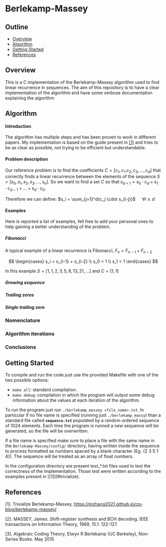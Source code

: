 # Berlekamp-Massey
## Outline
- [Overview](#overview)
- [Algorithm](#algorithm)
- [Getting Started](#getting-started)
- [References](#references)

## Overview
This is a C implementation of the Berlekamp-Massey algorithm used to find linear recurrence in sequences. The aim of this repository is to have a clear implementation of the algorithm and have some verbose documentation explaining the algorithm


## Algorithm
#### Introduction
The algorithm has multiple steps and has been proven to work in different papers. My implementation is based on the guide present in [[1]](#trivialize) and tries to be as clear as possible, not trying to be efficient but understandable.

#### Problem description
Our reference problem is to find the coefficients $C = [c_1,c_1.c_2,c_3,...,c_d]$ that correctly finds a linear recurrence between the elements of the  sequence $S = [s_0,s_1,s_2,s_3,...,s_n]$. So we want to find a set $C$ so that $s_{d+1} = s_0 \cdot c_d + s_1 \cdot c_{d-1} + ... + s_d \cdot c_0$. 

Therefore we can define:
$s_i = \sum_{j=1}^d{c_j \cdot s_{i-j}}$ &emsp; $\forall i \geq d$

#### Examples
Here is reported a list of examples, fell free to add your personal ones to help gaining a better understanding of the problem.
##### Fibonacci
A typical example of a linear recurrence is Fibonacci, $F_n = F_{n-1} + F_{n-2}$

```math

\begin{cases}
s_i = s_{i-1} + s_{i-2} \\
s_0 = 1 \\
s_1 = 1
\end{cases}

```

In this example $S = [1,1,2,3,5,8,13,21,...]$ and $C = [1,1]$ 
##### Growing sequence

##### Trailing zeros

##### Single trailing zero


### Nomenclature

### Algorithm iterations

### Conclusions

## Getting Started
To compile and run the code just use the provided Makefile with one of the two possible options:
- ```make all```: standard compilation. 
- ```make debug```: compilation in which the program will output some debug information about the values at each iteration of the algorithm. 

To run the program just run ```./berlekamp_massey <file_name>.txt```. In particular if no file name is specified (running just ```./berlekamp_massy```) than a standard file called **`sequence.txt`** populated by a random ordered sequence of 1024 elements. Each time the program is runned a new sequence will be generated, so the file will be overwritten. 

If a file name is specified make sure to place a file with the same name in the `Berlekamp-Massey/config/` directory, having written inside the sequence to process formatted as numbers spaced by a blank character (Eg. {2 3 5 1 4}). The sequence will be treated as an array of float numbers. 

In the configuration directory are present test_*.txt files used to test the correctness of the implementation. Those test were written according to the examples present in \[\[1\]\](#trivialize).

## References
<a id="trivialize">\[1\].</a> Trivialize Berlekamp-Massey, https://mzhang2021.github.io/cp-blog/berlekamp-massey/

<a id="2">\[2\].</a> MASSEY, James. Shift-register synthesis and BCH decoding. IEEE transactions on Information Theory, 1969, 15.1: 122-127. 

<a id="3">\[3\].</a> Algebraic Coding Theory, Elwyn R Berlekamp (UC Berkeley), Non-Series Books. May 2015 
